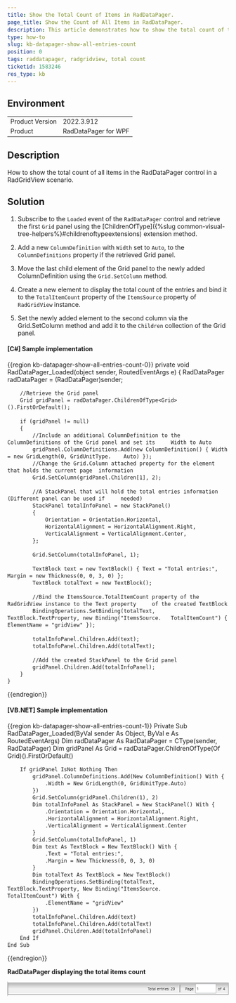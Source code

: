 ```yaml
---
title: Show the Total Count of Items in RadDataPager.
page_title: Show the Count of All Items in RadDataPager.
description: This article demonstrates how to show the total count of the items in RadDataPager and RadGridView scenario.
type: how-to
slug: kb-datapager-show-all-entries-count
position: 0
tags: raddatapager, radgridview, total count
ticketid: 1583246
res_type: kb
---
```


## Environment
<table>
	<tr>
		<td>Product Version</td>
		<td>2022.3.912</td>
	</tr>
	<tr>
		<td>Product</td>
		<td>RadDataPager for WPF</td>
	</tr>
</table>

## Description

How to show the total count of all items in the RadDataPager control in a RadGridView scenario.

## Solution

1. Subscribe to the `Loaded` event of the `RadDataPager` control and retrieve the first `Grid` panel using the [ChildrenOfType]({%slug common-visual-tree-helpers%}#childrenoftypeextensions) extension method.

2. Add a new `ColumnDefinition` with `Width` set to `Auto`, to the `ColumnDefinitions` property if the retrieved Grid panel.

3. Move the last child element of the Grid panel to the newly added ColumnDefinition using the `Grid.SetColumn` method.

4. Create a new element to display the total count of the entries and bind it to the `TotalItemCount` property of the `ItemsSource` property of `RadGridView` instance.

5. Set the newly added element to the second column via the Grid.SetColumn method and add it to the `Children` collection of the Grid panel.

#### __[C#] Sample implementation__
{{region kb-datapager-show-all-entries-count-0}}
    private void RadDataPager_Loaded(object sender, RoutedEventArgs e)
    {
        RadDataPager radDataPager = (RadDataPager)sender;

        //Retrieve the Grid panel
        Grid gridPanel = radDataPager.ChildrenOfType<Grid>().FirstOrDefault();

        if (gridPanel != null)
        {
            //Include an additional ColumnDefinition to the ColumnDefinitions of the Grid panel and set its     Width to Auto
            gridPanel.ColumnDefinitions.Add(new ColumnDefinition() { Width = new GridLength(0, GridUnitType.    Auto) });
            //Change the Grid.Column attached property for the element that holds the current page  information
            Grid.SetColumn(gridPanel.Children[1], 2);

            //A StackPanel that will hold the total entries information (Different panel can be used if     needed)
            StackPanel totalInfoPanel = new StackPanel()
            {
                Orientation = Orientation.Horizontal,
                HorizontalAlignment = HorizontalAlignment.Right,
                VerticalAlignment = VerticalAlignment.Center,
            };

            Grid.SetColumn(totalInfoPanel, 1);

            TextBlock text = new TextBlock() { Text = "Total entries:", Margin = new Thickness(0, 0, 3, 0) };
            TextBlock totalText = new TextBlock();

            //Bind the ItemsSource.TotalItemCount property of the RadGridView instance to the Text property     of the created TextBlock
            BindingOperations.SetBinding(totalText, TextBlock.TextProperty, new Binding("ItemsSource.   TotalItemCount") { ElementName = "gridView" });

            totalInfoPanel.Children.Add(text);
            totalInfoPanel.Children.Add(totalText);

            //Add the created StackPanel to the Grid panel
            gridPanel.Children.Add(totalInfoPanel);
        }
    }
{{endregion}}

#### __[VB.NET] Sample implementation__
{{region kb-datapager-show-all-entries-count-1}}
    Private Sub RadDataPager_Loaded(ByVal sender As Object, ByVal e As RoutedEventArgs)
        Dim radDataPager As RadDataPager = CType(sender, RadDataPager)
        Dim gridPanel As Grid = radDataPager.ChildrenOfType(Of Grid)().FirstOrDefault()
    
        If gridPanel IsNot Nothing Then
            gridPanel.ColumnDefinitions.Add(New ColumnDefinition() With {
                .Width = New GridLength(0, GridUnitType.Auto)
            })
            Grid.SetColumn(gridPanel.Children(1), 2)
            Dim totalInfoPanel As StackPanel = New StackPanel() With {
                .Orientation = Orientation.Horizontal,
                .HorizontalAlignment = HorizontalAlignment.Right,
                .VerticalAlignment = VerticalAlignment.Center
            }
            Grid.SetColumn(totalInfoPanel, 1)
            Dim text As TextBlock = New TextBlock() With {
                .Text = "Total entries:",
                .Margin = New Thickness(0, 0, 3, 0)
            }
            Dim totalText As TextBlock = New TextBlock()
            BindingOperations.SetBinding(totalText, TextBlock.TextProperty, New Binding("ItemsSource.       TotalItemCount") With {
                .ElementName = "gridView"
            })
            totalInfoPanel.Children.Add(text)
            totalInfoPanel.Children.Add(totalText)
            gridPanel.Children.Add(totalInfoPanel)
        End If
    End Sub
{{endregion}}

__RadDataPager displaying the total items count__

![](images/kb-datapager-show-total-entries-count.png)